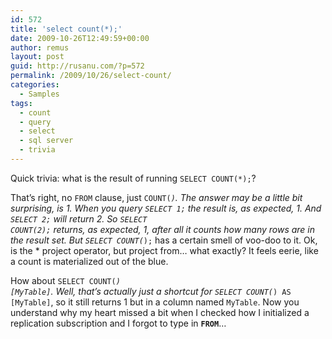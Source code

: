 ```yaml
---
id: 572
title: 'select count(*);'
date: 2009-10-26T12:49:59+00:00
author: remus
layout: post
guid: http://rusanu.com/?p=572
permalink: /2009/10/26/select-count/
categories:
  - Samples
tags:
  - count
  - query
  - select
  - sql server
  - trivia
---
```

Quick trivia: what is the result of running <code class="prettyprint lang-sql">SELECT COUNT(*);</code>?

That&#8217;s right, no <code class="prettyprint lang-sql">FROM</code> clause, just <code class="prettyprint lang-sql">COUNT(*)</code>. The answer may be a little bit surprising, is <bb>1</bb>. When you query <code class="prettyprint lang-sql">SELECT 1;</code> the result is, as expected, 1. And <code class="prettyprint lang-sql">SELECT 2;</code> will return 2. So <code class="prettyprint lang-sql">SELECT COUNT(2);</code> returns, as expected, 1, after all it counts how many rows are in the result set. But <code class="prettyprint lang-sql">SELECT COUNT(*);</code> has a certain smell of voo-doo to it. Ok, is the * project operator, but project from&#8230; what exactly? It feels eerie, like a count is materialized out of the blue.

How about <code class="prettyprint lang-sql">SELECT COUNT(*) [MyTable]</code>. Well, that&#8217;s actually just a shortcut for <code class="prettyprint lang-sql">SELECT COUNT(*) AS [MyTable]</code>, so it still returns 1 but in a column named <code class="prettyprint lang-sql">MyTable</code>. Now you understand why my heart missed a bit when I checked how I initialized a replication subscription and I forgot to type in **<code class="prettyprint lang-sql">FROM</code>**&#8230;